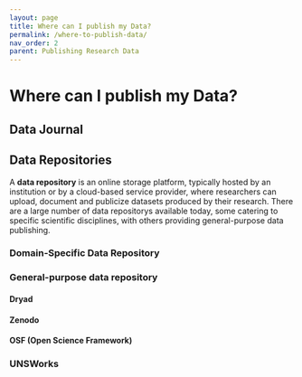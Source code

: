 ```yaml
---
layout: page
title: Where can I publish my Data?
permalink: /where-to-publish-data/
nav_order: 2
parent: Publishing Research Data
---
```


# Where can I publish my Data?

## Data Journal

## Data Repositories 

A __data repository__ is an online storage platform, typically hosted by an institution or by a cloud-based service provider, where researchers can upload, document and publicize datasets produced by their research. There are a large number of data repositorys available today, some catering to specific scientific disciplines, with others providing general-purpose data publishing. 

### Domain-Specific Data Repository

### General-purpose data repository

#### Dryad

#### Zenodo

#### OSF (Open Science Framework)

### UNSWorks


  